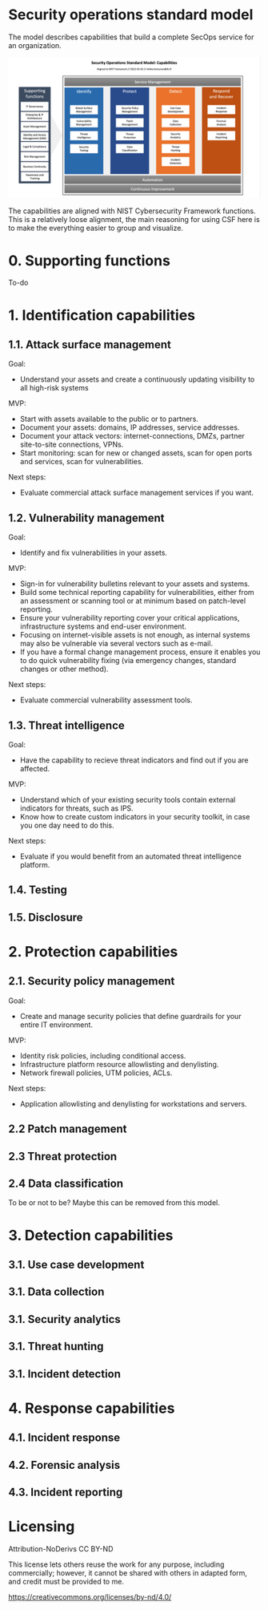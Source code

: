 # Security operations standard model

The model describes capabilities that build a complete SecOps service for an organization. 

![Image](secops_standard_model_capabilities.png)

The capabilities are aligned with NIST Cybersecurity Framework functions. This is a relatively loose alignment, the main reasoning for using CSF here is to make the everything easier to group and visualize.

# 0. Supporting functions

To-do

# 1. Identification capabilities

## 1.1. Attack surface management

Goal: 
* Understand your assets and create a continuously updating visibility to all high-risk systems

MVP:
* Start with assets available to the public or to partners. 
* Document your assets: domains, IP addresses, service addresses.
* Document your attack vectors: internet-connections, DMZs, partner site-to-site connections, VPNs.
* Start monitoring: scan for new or changed assets, scan for open ports and services, scan for vulnerabilities.

Next steps:
* Evaluate commercial attack surface management services if you want. 

## 1.2. Vulnerability management

Goal:
* Identify and fix vulnerabilities in your assets. 

MVP:
* Sign-in for vulnerability bulletins relevant to your assets and systems.
* Build some technical reporting capability for vulnerabilities, either from an assessment or scanning tool or at minimum based on patch-level reporting.
* Ensure your vulnerability reporting cover your critical applications, infrastructure systems and end-user environment.
* Focusing on internet-visible assets is not enough, as internal systems may also be vulnerable via several vectors such as e-mail.
* If you have a formal change management process, ensure it enables you to do quick vulnerability fixing (via emergency changes, standard changes or other method).

Next steps:
* Evaluate commercial vulnerability assessment tools.

## 1.3. Threat intelligence

Goal:
* Have the capability to recieve threat indicators and find out if you are affected.

MVP:
* Understand which of your existing security tools contain external indicators for threats, such as IPS.
* Know how to create custom indicators in your security toolkit, in case you one day need to do this. 

Next steps:
* Evaluate if you would benefit from an automated threat intelligence platform. 

## 1.4. Testing

## 1.5. Disclosure

# 2. Protection capabilities

## 2.1. Security policy management

Goal: 
* Create and manage security policies that define guardrails for your entire IT environment.

MVP:
* Identity risk policies, including conditional access.
* Infrastructure platform resource allowlisting and denylisting.
* Network firewall policies, UTM policies, ACLs.

Next steps:
* Application allowlisting and denylisting for workstations and servers.

## 2.2 Patch management

## 2.3 Threat protection

## 2.4 Data classification

To be or not to be? Maybe this can be removed from this model. 

# 3. Detection capabilities

## 3.1. Use case development
## 3.1. Data collection
## 3.1. Security analytics
## 3.1. Threat hunting
## 3.1. Incident detection

# 4. Response capabilities

## 4.1. Incident response
## 4.2. Forensic analysis 
## 4.3. Incident reporting



# Licensing

Attribution-NoDerivs CC BY-ND

This license lets others reuse the work for any purpose, including commercially; however, it cannot be shared with others in adapted form, and credit must be provided to me.

https://creativecommons.org/licenses/by-nd/4.0/
